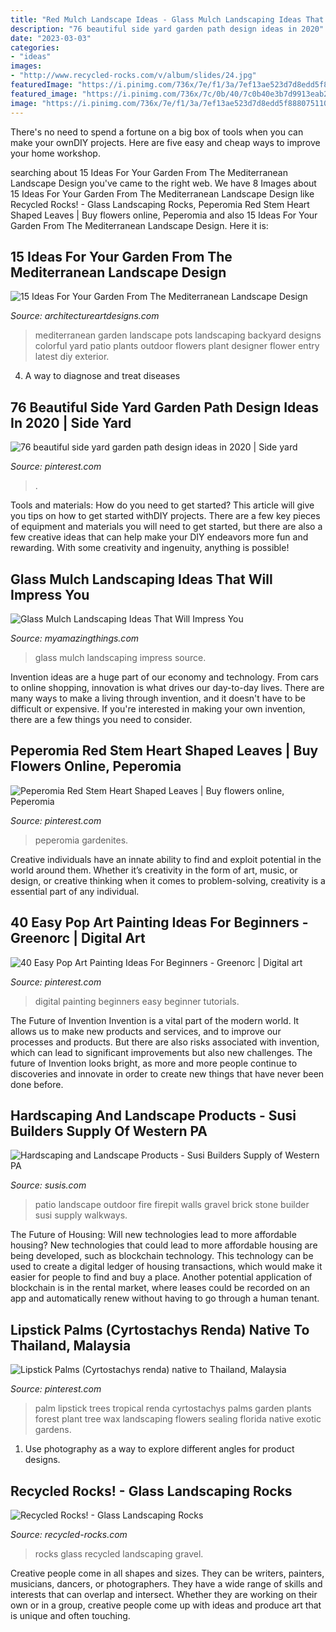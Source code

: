 ```yaml
---
title: "Red Mulch Landscape Ideas - Glass Mulch Landscaping Ideas That Will Impress You"
description: "76 beautiful side yard garden path design ideas in 2020"
date: "2023-03-03"
categories:
- "ideas"
images:
- "http://www.recycled-rocks.com/v/album/slides/24.jpg"
featuredImage: "https://i.pinimg.com/736x/7e/f1/3a/7ef13ae523d7d8edd5f8880751106a4d.jpg"
featured_image: "https://i.pinimg.com/736x/7c/0b/40/7c0b40e3b7d9913eab26bd87010023f3.jpg"
image: "https://i.pinimg.com/736x/7e/f1/3a/7ef13ae523d7d8edd5f8880751106a4d.jpg"
---
```



There's no need to spend a fortune on a big box of tools when you can make your ownDIY projects. Here are five easy and cheap ways to improve your home workshop.

	

		
searching about 15 Ideas For Your Garden From The Mediterranean Landscape Design you've came to the right web. We have 8 Images about 15 Ideas For Your Garden From The Mediterranean Landscape Design like Recycled Rocks! - Glass Landscaping Rocks, Peperomia Red Stem Heart Shaped Leaves | Buy flowers online, Peperomia and also 15 Ideas For Your Garden From The Mediterranean Landscape Design. Here it is:
		
    
## 15 Ideas For Your Garden From The Mediterranean Landscape Design

<img loading=lazy src="http://www.architectureartdesigns.com/wp-content/uploads/2014/10/15-Ideas-For-Your-Garden-From-The-Mediterranean-Landscape-Design-10-630x945.jpg" onerror="this.onerror=null;this.src='https://tse4.mm.bing.net/th?id=OIP.ag_0IsPfTSnwW6afbob3iQHaLH&amp;pid=15.1';" alt="15 Ideas For Your Garden From The Mediterranean Landscape Design">

_Source: architectureartdesigns.com_

>mediterranean garden landscape pots landscaping backyard designs colorful yard patio plants outdoor flowers plant designer flower entry latest diy exterior. 

	

4. A way to diagnose and treat diseases 

    
## 76 Beautiful Side Yard Garden Path Design Ideas In 2020 | Side Yard

<img loading=lazy src="https://i.pinimg.com/736x/39/ac/3c/39ac3c0b4064414507f7e6666f0469a0.jpg" onerror="this.onerror=null;this.src='https://tse1.mm.bing.net/th?id=OIP.2D2WQ5VVOMj5fJjzvE1VpAHaLE&amp;pid=15.1';" alt="76 beautiful side yard garden path design ideas in 2020 | Side yard">

_Source: pinterest.com_

>. 

	

Tools and materials: How do you need to get started?
This article will give you tips on how to get started withDIY projects. There are a few key pieces of equipment and materials you will need to get started, but there are also a few creative ideas that can help make your DIY endeavors more fun and rewarding. With some creativity and ingenuity, anything is possible!

    
## Glass Mulch Landscaping Ideas That Will Impress You

<img loading=lazy src="http://myamazingthings.com/wp-content/uploads/2017/04/landscape4.jpg" onerror="this.onerror=null;this.src='https://tse3.mm.bing.net/th?id=OIP.OYCcqOQdB16hve4dtNna5wHaLI&amp;pid=15.1';" alt="Glass Mulch Landscaping Ideas That Will Impress You">

_Source: myamazingthings.com_

>glass mulch landscaping impress source. 

	

Invention ideas are a huge part of our economy and technology. From cars to online shopping, innovation is what drives our day-to-day lives. There are many ways to make a living through invention, and it doesn't have to be difficult or expensive. If you're interested in making your own invention, there are a few things you need to consider.

    
## Peperomia Red Stem Heart Shaped Leaves | Buy Flowers Online, Peperomia

<img loading=lazy src="https://i.pinimg.com/736x/00/96/8e/00968ea7caf5dfaa2e4077071d7ce15b.jpg" onerror="this.onerror=null;this.src='https://tse2.mm.bing.net/th?id=OIP.7Lft5kVRWxEe6tJrgyzA3AHaNK&amp;pid=15.1';" alt="Peperomia Red Stem Heart Shaped Leaves | Buy flowers online, Peperomia">

_Source: pinterest.com_

>peperomia gardenites. 

	

Creative individuals have an innate ability to find and exploit potential in the world around them. Whether it’s creativity in the form of art, music, or design, or creative thinking when it comes to problem-solving, creativity is a essential part of any individual.

    
## 40 Easy Pop Art Painting Ideas For Beginners - Greenorc | Digital Art

<img loading=lazy src="https://i.pinimg.com/736x/7e/f1/3a/7ef13ae523d7d8edd5f8880751106a4d.jpg" onerror="this.onerror=null;this.src='https://tse1.mm.bing.net/th?id=OIP.T58j_dKbZU8Qt0GftxFBBQHaNN&amp;pid=15.1';" alt="40 Easy Pop Art Painting Ideas For Beginners - Greenorc | Digital art">

_Source: pinterest.com_

>digital painting beginners easy beginner tutorials. 

	

The Future of Invention
Invention is a vital part of the modern world. It allows us to make new products and services, and to improve our processes and products. But there are also risks associated with invention, which can lead to significant improvements but also new challenges. The future of Invention looks bright, as more and more people continue to discoveries and innovate in order to create new things that have never been done before.

    
## Hardscaping And Landscape Products - Susi Builders Supply Of Western PA

<img loading=lazy src="http://susis.com/wp-content/uploads/2013/02/Outdoor-patio-with-fire.jpg" onerror="this.onerror=null;this.src='https://tse4.mm.bing.net/th?id=OIP.1lC8WfFXHCGBD86U9laYrwHaJ4&amp;pid=15.1';" alt="Hardscaping and Landscape Products - Susi Builders Supply of Western PA">

_Source: susis.com_

>patio landscape outdoor fire firepit walls gravel brick stone builder susi supply walkways. 

	

The Future of Housing: Will new technologies lead to more affordable housing?
New technologies that could lead to more affordable housing are being developed, such as blockchain technology. This technology can be used to create a digital ledger of housing transactions, which would make it easier for people to find and buy a place. Another potential application of blockchain is in the rental market, where leases could be recorded on an app and automatically renew without having to go through a human tenant.

    
## Lipstick Palms (Cyrtostachys Renda) Native To Thailand, Malaysia

<img loading=lazy src="https://i.pinimg.com/736x/7c/0b/40/7c0b40e3b7d9913eab26bd87010023f3.jpg" onerror="this.onerror=null;this.src='https://tse2.mm.bing.net/th?id=OIP.fWz5UmURtayPzsxyjR7GmgHaLL&amp;pid=15.1';" alt="Lipstick Palms (Cyrtostachys renda) native to Thailand, Malaysia">

_Source: pinterest.com_

>palm lipstick trees tropical renda cyrtostachys palms garden plants forest plant tree wax landscaping flowers sealing florida native exotic gardens. 

	

1. Use photography as a way to explore different angles for product designs.

    
## Recycled Rocks! - Glass Landscaping Rocks

<img loading=lazy src="http://www.recycled-rocks.com/v/album/slides/24.jpg" onerror="this.onerror=null;this.src='https://tse1.mm.bing.net/th?id=OIP.FDsTxcsJQOZmZeBQqMxGggHaLI&amp;pid=15.1';" alt="Recycled Rocks! - Glass Landscaping Rocks">

_Source: recycled-rocks.com_

>rocks glass recycled landscaping gravel. 

	

Creative people come in all shapes and sizes. They can be writers, painters, musicians, dancers, or photographers. They have a wide range of skills and interests that can overlap and intersect. Whether they are working on their own or in a group, creative people come up with ideas and produce art that is unique and often touching.

